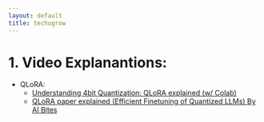 ```yaml
---
layout: default
title: techugrow
---
```


# 1. Video Explanantions:
 - QLoRA:
     - [Understanding 4bit Quantization: QLoRA explained (w/ Colab)](https://youtu.be/TPcXVJ1VSRI?t=2518)
     - [QLoRA paper explained (Efficient Finetuning of Quantized LLMs) By AI Bites](https://youtu.be/6l8GZDPbFn8?t=3)
